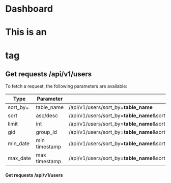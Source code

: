 Dashboard
=========


# This is an <h1> tag
## Get requests /api/v1/users
To fetch a request, the following parameters are available:


Type | Parameter | Example
------------ | ------------- | -------------
sort_by= | table_name | /api/v1/users/sort_by=<b>table_name</b>
sort | asc/desc | /api/v1/users/sort_by=<b>table_name</b>&sort=<b>desc</b>
limit | int | /api/v1/users/sort_by=<b>table_name</b>&sort=<b>desc</b>&limit=<b>5</b>
gid | group_id | /api/v1/users/sort_by=<b>table_name</b>&sort=<b>desc</b>&limit=<b>5</b>&gid=<b>8</b>
min_date | min timestamp | /api/v1/users/sort_by=<b>table_name</b>&sort=<b>desc</b>&limit=<b>5</b>&gid=<b>8</b>&min_date=<b>1370513563</b>
max_date | max timestamp | /api/v1/users/sort_by=<b>table_name</b>&sort=<b>desc</b>&limit=<b>5</b>&gid=<b>8</b>&min_date=<b>1370513563</b>&max_date=<b>1401455449</b>

#### Get requests /api/v1/users
